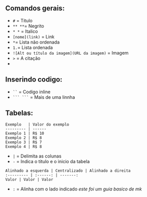 ## Comandos gerais:
* ``#`` = Titulo
* ``** **``= Negrito
* ``* *`` = Italico
* ``[nome](link)`` = Link 
* ``*``= Lista não ordenada
* ``1.``= Lista ordenada
* `![Alt ou título da imagem](URL da imagem)` = Imagem
* ``>`` = A citação 
* 
##  Inserindo codigo:

* ` `` `  = Codigo inline
* ` ``` ``` ` = Mais de uma linnha 

## Tabelas:
```
Exemplo   | Valor do exemplo
--------- | ------
Exemplo 1 | R$ 10
Exemplo 2 | R$ 8
Exemplo 3 | R$ 7
Exemplo 4 | R$ 8
``` 
* `|` = Delimita as colunas
*  `-` = Indica o titulo e o inicio da tabela
```
Alinhado a esquerda | Centralizado | Alinhado a direita
:--------- | :------: | -------:
Valor | Valor | Valor
```
* `:` = Alinha com o lado indicado
*este foi um guia basico de mk*  